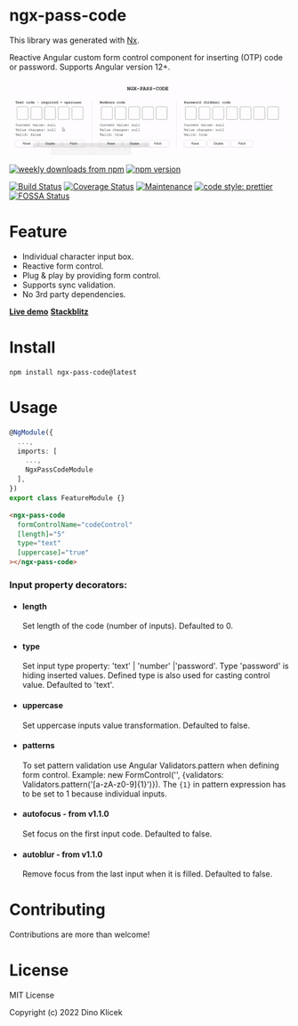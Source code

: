 # ngx-pass-code

This library was generated with [Nx](https://nx.dev).

Reactive Angular custom form control component for inserting (OTP) code or
password. Supports Angular version 12+.

![Ngx_pass_code](https://github.com/dineeek/ngx-libs-workspace/blob/main/libs/ngx-pass-code/ngx_pass_code_example.gif)

<p align="start">
    <a href="https://www.npmjs.com/package/ngx-pass-code"><img alt="weekly downloads from npm" src="https://img.shields.io/npm/dw/ngx-pass-code.svg?style=flat-square"></a>
    <a href="https://www.npmjs.com/package/ngx-pass-code"><img alt="npm version" src="https://img.shields.io/npm/v/ngx-pass-code.svg?style=flat-square"></a>
</p>

[![Build Status](https://app.travis-ci.com/dineeek/ngx-libs-workspace.svg?branch=main)](https://app.travis-ci.com/dineeek/ngx-libs-workspace)
[![Coverage Status](https://coveralls.io/repos/github/dineeek/ngx-libs-workspace/badge.svg?branch=main)](https://coveralls.io/github/dineeek/ngx-libs-workspace?branch=setup-codecov)
[![Maintenance](https://img.shields.io/badge/Maintained%3F-yes-green.svg)](https://GitHub.com/Naereen/StrapDown.js/graphs/commit-activity)
[![code style: prettier](https://img.shields.io/badge/code_style-prettier-ff69b4.svg?style=flat-square)](https://github.com/prettier/prettier)
[![FOSSA Status](https://app.fossa.com/api/projects/git%2Bgithub.com%2Fdineeek%2Fngx-libs-workspace.svg?type=shield)](https://app.fossa.com/projects/git%2Bgithub.com%2Fdineeek%2Fngx-libs-workspace?ref=badge_shield)

# Feature

- Individual character input box.
- Reactive form control.
- Plug & play by providing form control.
- Supports sync validation.
- No 3rd party dependencies.

**[Live demo](https://dineeek.github.io/ngx-libs-workspace)**
**[Stackblitz](https://stackblitz.com/edit/ngx-pass-code)**

# Install

```shell
npm install ngx-pass-code@latest
```

# Usage

```typescript
@NgModule({
  ...,
  imports: [
    ...,
    NgxPassCodeModule
  ],
})
export class FeatureModule {}
```

```html
<ngx-pass-code
  formControlName="codeControl"
  [length]="5"
  type="text"
  [uppercase]="true"
></ngx-pass-code>
```

### Input property decorators:

- #### length

  Set length of the code (number of inputs). Defaulted to 0.

- #### type

  Set input type property: 'text' | 'number' |'password'. Type 'password' is
  hiding inserted values. Defined type is also used for casting control value.
  Defaulted to 'text'.

- #### uppercase

  Set uppercase inputs value transformation. Defaulted to false.

- #### patterns

  To set pattern validation use Angular Validators.pattern when defining form
  control. Example: new FormControl('', {validators:
  Validators.pattern('[a-zA-z0-9]{1}')}). The `{1}` in pattern expression has to
  be set to 1 because individual inputs.

- #### autofocus - from v1.1.0

  Set focus on the first input code. Defaulted to false.

- #### autoblur - from v1.1.0

  Remove focus from the last input when it is filled. Defaulted to false.

# Contributing

Contributions are more than welcome!

# License

MIT License

Copyright (c) 2022 Dino Klicek
